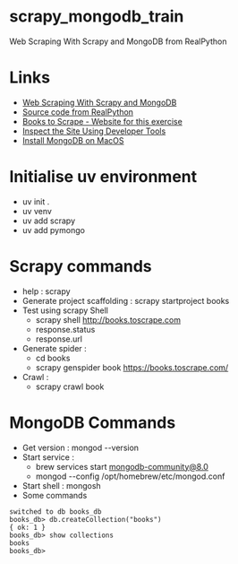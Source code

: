 # scrapy_mongodb_train
Web Scraping With Scrapy and MongoDB from RealPython

# Links
- [Web Scraping With Scrapy and MongoDB](https://realpython.com/web-scraping-with-scrapy-and-mongodb/?utm_source=notification_summary&utm_medium=email&utm_campaign=2024-08-29)
- [Source code from RealPython](https://github.com/realpython/materials/tree/master/web-scraping-with-scrapy-and-mongodb/)
- [Books to Scrape - Website for this exercise](https://books.toscrape.com)
- [Inspect the Site Using Developer Tools](https://realpython.com/beautiful-soup-web-scraper-python/#inspect-the-site-using-developer-tools)
- [Install MongoDB on MacOS](https://www.mongodb.com/docs/manual/tutorial/install-mongodb-on-os-x/)

# Initialise uv environment
- uv init .
- uv venv
- uv add scrapy
- uv add pymongo

# Scrapy commands
- help : scrapy
- Generate project scaffolding : scrapy startproject books
- Test using scrapy Shell
    - scrapy shell http://books.toscrape.com
    - response.status
    - response.url
- Generate spider : 
    - cd books
    - scrapy genspider book https://books.toscrape.com/
- Crawl :
    - scrapy crawl book

# MongoDB Commands
- Get version : mongod --version
- Start service : 
    - brew services start mongodb-community@8.0
    - mongod --config /opt/homebrew/etc/mongod.conf
- Start shell : mongosh
- Some commands
``` test> use books_db
switched to db books_db
books_db> db.createCollection("books")
{ ok: 1 }
books_db> show collections
books
books_db>
```
